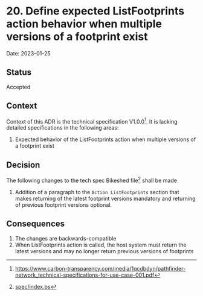 # 20. Define expected ListFootprints action behavior when multiple versions of a footprint exist

Date: 2023-01-25

## Status

Accepted

## Context

Context of this ADR is the technical specification V1.0.0[^1]. It is lacking detailed specifications in the following areas:

1. Expected behavior of the ListFootprints action when multiple versions of a footprint exist

## Decision

The following changes to the tech spec Bikeshed file[^2] shall be made
1. Addition of a paragraph to the `Action ListFootprints` section that makes returning of the latest footprint versions mandatory and returning of previous footprint versions optional.

## Consequences

1. The changes are backwards-compatible
2. When ListFootprints action is called, the host system must return the latest versions and may no longer return previous versions of footprints


[^1]: https://www.carbon-transparency.com/media/1qcdbdyn/pathfinder-network_technical-specifications-for-use-case-001.pdf
[^2]: [spec/index.bs](../../spec/index.bs)
